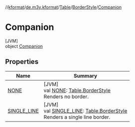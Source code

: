//[kformat](../../../../../index.md)/[de.m3y.kformat](../../../index.md)/[Table](../../index.md)/[BorderStyle](../index.md)/[Companion](index.md)

# Companion

[JVM]\
object [Companion](index.md)

## Properties

| Name | Summary |
|---|---|
| [NONE](-n-o-n-e.md) | [JVM]<br>val [NONE](-n-o-n-e.md): [Table.BorderStyle](../index.md)<br>Renders no border. |
| [SINGLE_LINE](-s-i-n-g-l-e_-l-i-n-e.md) | [JVM]<br>val [SINGLE_LINE](-s-i-n-g-l-e_-l-i-n-e.md): [Table.BorderStyle](../index.md)<br>Renders a single line border. |
